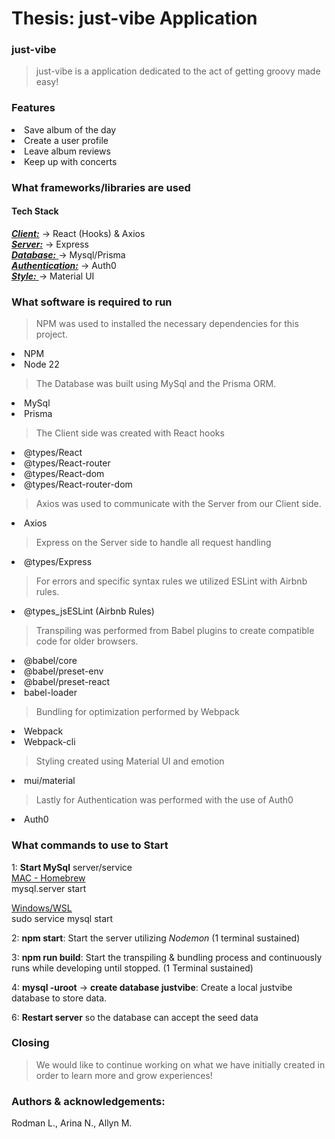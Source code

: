 # Thesis: just-vibe Application

### just-vibe

> just-vibe is a application dedicated to the act of getting groovy made easy!

### Features

<li>Save album of the day
<li>Create a user profile
<li>Leave album reviews
<li>Keep up with concerts

### What frameworks/libraries are used

#### Tech Stack

<ins>_**Client:**_</ins> -> React (Hooks) & Axios\
<ins>
_**Server:**_</ins> -> Express\
<ins>
_**Database:**_ </ins>-> Mysql/Prisma\
<ins>
_**Authentication:**_</ins> -> Auth0 \
<ins>
_**Style:**_ </ins>-> Material UI

### What software is required to run

> NPM was used to installed the necessary dependencies for this project.

<li> NPM
<li> Node 22

> The Database was built using MySql and the Prisma ORM.

<li> MySql
<li> Prisma

> The Client side was created with React hooks

<li> @types/React
<li> @types/React-router
<li> @types/React-dom
<li> @types/React-router-dom

> Axios was used to communicate with the Server from our Client side.

<li> Axios

> Express on the Server side to handle all request handling

<li> @types/Express

> For errors and specific syntax rules we utilized ESLint with Airbnb rules.

<li> @types_jsESLint (Airbnb Rules)

> Transpiling was performed from Babel plugins to create compatible code for older browsers.

<li>@babel/core
<li>@babel/preset-env
<li>@babel/preset-react
<li>babel-loader

> Bundling for optimization performed by Webpack

<li> Webpack
<li> Webpack-cli

> Styling created using Material UI and emotion

<li>mui/material

> Lastly for Authentication was performed with the use of Auth0

<li> Auth0

### What commands to use to Start

1: **Start MySql** server/service\
<ins>MAC - Homebrew</ins>\
mysql.server start

<ins>Windows/WSL</ins>\
sudo service mysql start

2: **npm start**: Start the server utilizing _Nodemon_ (1 terminal sustained)

3: **npm run build**: Start the transpiling & bundling process and continuously runs while developing until stopped. (1 Terminal sustained)

4: **mysql -uroot** -> **create database justvibe**: Create a local justvibe database to store data.

6: **Restart server** so the database can accept the seed data

### Closing

> We would like to continue working on what we have initially created in order to learn more and grow experiences!

### Authors & acknowledgements:

Rodman L., Arina N., Allyn M.
